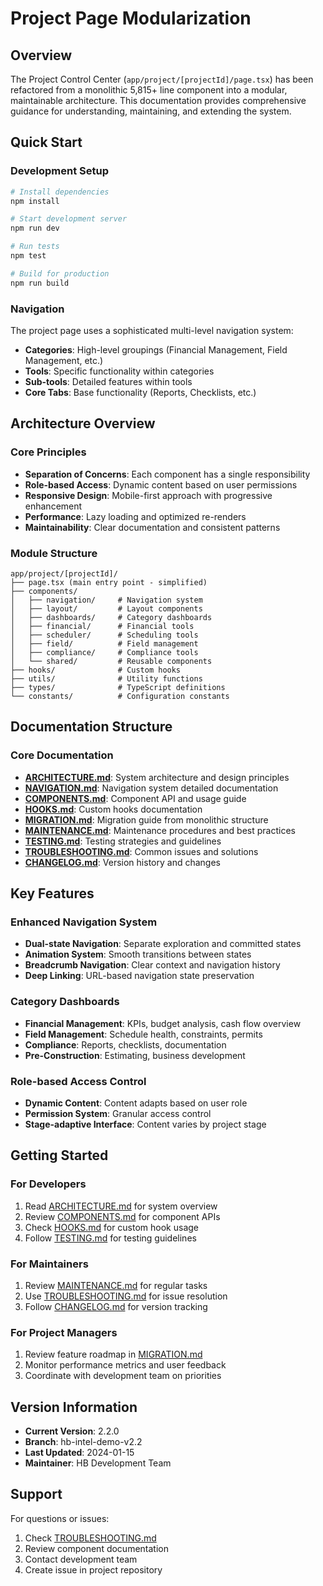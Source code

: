 # Project Page Modularization

## Overview

The Project Control Center (`app/project/[projectId]/page.tsx`) has been refactored from a monolithic 5,815+ line component into a modular, maintainable architecture. This documentation provides comprehensive guidance for understanding, maintaining, and extending the system.

## Quick Start

### Development Setup

```bash
# Install dependencies
npm install

# Start development server
npm run dev

# Run tests
npm test

# Build for production
npm run build
```

### Navigation

The project page uses a sophisticated multi-level navigation system:

- **Categories**: High-level groupings (Financial Management, Field Management, etc.)
- **Tools**: Specific functionality within categories
- **Sub-tools**: Detailed features within tools
- **Core Tabs**: Base functionality (Reports, Checklists, etc.)

## Architecture Overview

### Core Principles

- **Separation of Concerns**: Each component has a single responsibility
- **Role-based Access**: Dynamic content based on user permissions
- **Responsive Design**: Mobile-first approach with progressive enhancement
- **Performance**: Lazy loading and optimized re-renders
- **Maintainability**: Clear documentation and consistent patterns

### Module Structure

```
app/project/[projectId]/
├── page.tsx (main entry point - simplified)
├── components/
│   ├── navigation/     # Navigation system
│   ├── layout/         # Layout components
│   ├── dashboards/     # Category dashboards
│   ├── financial/      # Financial tools
│   ├── scheduler/      # Scheduling tools
│   ├── field/          # Field management
│   ├── compliance/     # Compliance tools
│   └── shared/         # Reusable components
├── hooks/              # Custom hooks
├── utils/              # Utility functions
├── types/              # TypeScript definitions
└── constants/          # Configuration constants
```

## Documentation Structure

### Core Documentation

- **[ARCHITECTURE.md](./ARCHITECTURE.md)**: System architecture and design principles
- **[NAVIGATION.md](./NAVIGATION.md)**: Navigation system detailed documentation
- **[COMPONENTS.md](./COMPONENTS.md)**: Component API and usage guide
- **[HOOKS.md](./HOOKS.md)**: Custom hooks documentation
- **[MIGRATION.md](./MIGRATION.md)**: Migration guide from monolithic structure
- **[MAINTENANCE.md](./MAINTENANCE.md)**: Maintenance procedures and best practices
- **[TESTING.md](./TESTING.md)**: Testing strategies and guidelines
- **[TROUBLESHOOTING.md](./TROUBLESHOOTING.md)**: Common issues and solutions
- **[CHANGELOG.md](./CHANGELOG.md)**: Version history and changes

## Key Features

### Enhanced Navigation System

- **Dual-state Navigation**: Separate exploration and committed states
- **Animation System**: Smooth transitions between states
- **Breadcrumb Navigation**: Clear context and navigation history
- **Deep Linking**: URL-based navigation state preservation

### Category Dashboards

- **Financial Management**: KPIs, budget analysis, cash flow overview
- **Field Management**: Schedule health, constraints, permits
- **Compliance**: Reports, checklists, documentation
- **Pre-Construction**: Estimating, business development

### Role-based Access Control

- **Dynamic Content**: Content adapts based on user role
- **Permission System**: Granular access control
- **Stage-adaptive Interface**: Content varies by project stage

## Getting Started

### For Developers

1. Read [ARCHITECTURE.md](./ARCHITECTURE.md) for system overview
2. Review [COMPONENTS.md](./COMPONENTS.md) for component APIs
3. Check [HOOKS.md](./HOOKS.md) for custom hook usage
4. Follow [TESTING.md](./TESTING.md) for testing guidelines

### For Maintainers

1. Review [MAINTENANCE.md](./MAINTENANCE.md) for regular tasks
2. Use [TROUBLESHOOTING.md](./TROUBLESHOOTING.md) for issue resolution
3. Follow [CHANGELOG.md](./CHANGELOG.md) for version tracking

### For Project Managers

1. Review feature roadmap in [MIGRATION.md](./MIGRATION.md)
2. Monitor performance metrics and user feedback
3. Coordinate with development team on priorities

## Version Information

- **Current Version**: 2.2.0
- **Branch**: hb-intel-demo-v2.2
- **Last Updated**: 2024-01-15
- **Maintainer**: HB Development Team

## Support

For questions or issues:

1. Check [TROUBLESHOOTING.md](./TROUBLESHOOTING.md)
2. Review component documentation
3. Contact development team
4. Create issue in project repository
